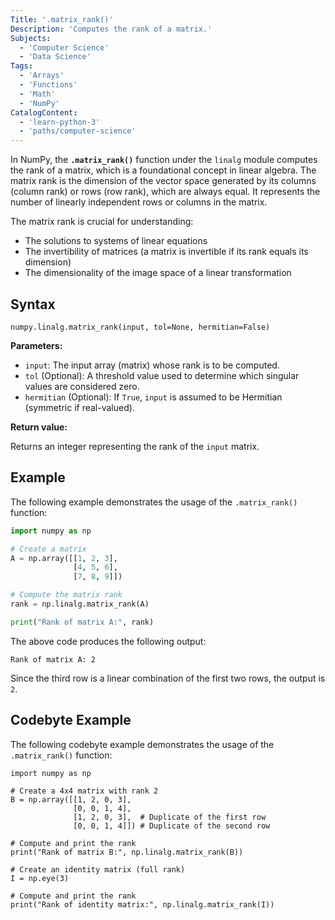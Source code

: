 ```yaml
---
Title: '.matrix_rank()'
Description: 'Computes the rank of a matrix.'
Subjects:
  - 'Computer Science'
  - 'Data Science'
Tags:
  - 'Arrays'
  - 'Functions'
  - 'Math'
  - 'NumPy'
CatalogContent:
  - 'learn-python-3'
  - 'paths/computer-science'
---
```


In NumPy, the **`.matrix_rank()`** function under the `linalg` module computes the rank of a matrix, which is a foundational concept in linear algebra. The matrix rank is the dimension of the vector space generated by its columns (column rank) or rows (row rank), which are always equal. It represents the number of linearly independent rows or columns in the matrix.

The matrix rank is crucial for understanding:

- The solutions to systems of linear equations
- The invertibility of matrices (a matrix is invertible if its rank equals its dimension)
- The dimensionality of the image space of a linear transformation

## Syntax

```pseudo
numpy.linalg.matrix_rank(input, tol=None, hermitian=False)
```

**Parameters:**

- `input`: The input array (matrix) whose rank is to be computed.
- `tol` (Optional): A threshold value used to determine which singular values are considered zero.
- `hermitian` (Optional): If `True`, `input` is assumed to be Hermitian (symmetric if real-valued).

**Return value:**

Returns an integer representing the rank of the `input` matrix.

## Example

The following example demonstrates the usage of the `.matrix_rank()` function:

```py
import numpy as np

# Create a matrix
A = np.array([[1, 2, 3],
              [4, 5, 6],
              [7, 8, 9]])

# Compute the matrix rank
rank = np.linalg.matrix_rank(A)

print("Rank of matrix A:", rank)
```

The above code produces the following output:

```shell
Rank of matrix A: 2
```

Since the third row is a linear combination of the first two rows, the output is `2`.

## Codebyte Example

The following codebyte example demonstrates the usage of the `.matrix_rank()` function:

```codebyte/python
import numpy as np

# Create a 4x4 matrix with rank 2
B = np.array([[1, 2, 0, 3],
              [0, 0, 1, 4],
              [1, 2, 0, 3],  # Duplicate of the first row
              [0, 0, 1, 4]]) # Duplicate of the second row

# Compute and print the rank
print("Rank of matrix B:", np.linalg.matrix_rank(B))

# Create an identity matrix (full rank)
I = np.eye(3)

# Compute and print the rank
print("Rank of identity matrix:", np.linalg.matrix_rank(I))
```
